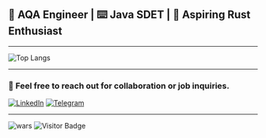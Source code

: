 ## 🧪 AQA Engineer | ⌨️ Java SDET | 🦀 Aspiring Rust Enthusiast  
---
![Top Langs](https://github-readme-stats.vercel.app/api/top-langs/?username=maltsev-dev&hide=TeX&layout=compact&theme=calm_pink)  

---
### 📩 Feel free to reach out for collaboration or job inquiries.
[![LinkedIn](https://img.shields.io/badge/linkedin-%230077B5.svg?style=for-the-badge&logoColor=white)](https://www.linkedin.com/in/a-maltsev/)
[![Telegram](https://img.shields.io/badge/telegram-%230077B5.svg?style=for-the-badge&logoColor=white)](https://t.me/replicantDuke)  

---
![wars](https://www.codewars.com/users/chemyl/badges/micro)
![Visitor Badge](https://visitor-badge.laobi.icu/badge?page_id=chemyl.chemyl)  
